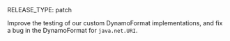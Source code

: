 RELEASE_TYPE: patch

Improve the testing of our custom DynamoFormat implementations, and fix a bug in the DynamoFormat for `java.net.URI`.